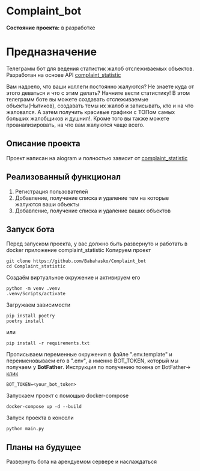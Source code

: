 # Complaint_bot
**Состояние проекта:** в разработке

# Предназначение
Телеграмм бот для ведения статистик жалоб отслеживаемых объектов.
Разработан на основе API [complaint_statistic](https://github.com/Babahasko/complaint_statistic)

Вам надоело, что ваши коллеги постоянно жалуются? Не знаете куда
от этого деваться и что с этим делать? Начните вести статистику!
В этом телеграмм боте вы можете создавать отслеживаемые объекты(Нытиков),
создавать темы их жалоб и записывать, кто и на что жаловался.
А затем получить красивые графики с ТОПом самых больших жалобщиков и душнил!.
Кроме того вы также можете проанализировать, на что вам жалуются чаще всего.

## Описание проекта
Проект написан на aiogram и полностью зависит от [complaint_statistic](https://github.com/Babahasko/complaint_statistic)

## Реализованный функционал
1. Регистрация пользователей
2. Добавление, получение списка и удаление тем на которые жалуются ваши объекты
2. Добавление, получение списка и удаление ваших объектов


## Запуск бота
Перед запуском проекта, у вас должно быть развернуто и работать в docker приложение complaint_statistic
Копируем проект
```shell
git clone https://github.com/Babahasko/Complaint_bot
cd Сomplaint_statistic
```

Создаём виртуальное окружение и активируем его
```shell
python -m venv .venv
.venv/Scripts/activate
```

Загружаем зависимости
```shell
pip install poetry
poetry install
```
или
```shell
pip install -r requirements.txt
```

Прописываем переменные окружения в файле ".env.template" и переименовываем его в ".env",
а именно BOT_TOKEN, который мы получаем у **BotFather**. Инструкция по получению токена от BotFather-> [клик](https://core.telegram.org/bots/tutorial#registering-the-bot)
```
BOT_TOKEN=<your_bot_token>
```
Запускаем проект с помощью docker-compose
```shell
docker-compose up -d --build
```
Запуск проекта в консоли
```shell
python main.py
```

## Планы на будущее
Развернуть бота на арендуемом сервере и наслаждаться